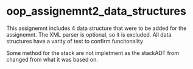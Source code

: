 # oop_assignemnt2_data_structures

This assignemnt includes 4 data structure that were to be added for the assignemnt. The XML parser is optional, so it is excluded. All data structures have a varity of test to confirm funcitonality

Some method for the stack are not impletment as the stackADT from changed from what it was based on.
